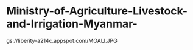 # Ministry-of-Agriculture-Livestock-and-Irrigation-Myanmar-
gs://liberity-a214c.appspot.com/MOALI.JPG
